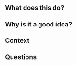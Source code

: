 <!--
Hi, thanks for this PR! We are really grateful, and deeply appreciate the work and effort involved.

It might take a little while for us to get around to reviewing it. Sorry for the delay.

To help things go as quickly as possible, please:
- update the CHANGELOG in your PR
- keep the PR as small and focused as you can
- follow the coding guidelines found in CONTRIBUTING.rst
-->

## What does this do?
<!-- brief explanation of the functionality this provides -->

## Why is it a good idea?
<!-- how does it help grafanalib users / maintainers? -->

## Context
<!-- any background that might help the reviewer understand what's going on -->

## Questions
<!-- things you're uncertain about that you want the reviewer to focus on -->
